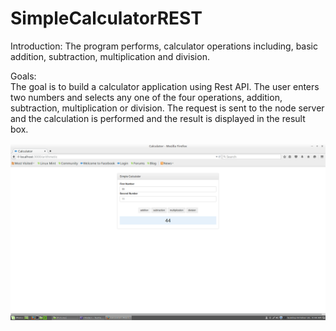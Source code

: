 # SimpleCalculatorREST
Introduction: 
The program performs, calculator operations including, basic addition, subtraction, multiplication and division.

Goals: <br/>
The goal is to build a calculator application using Rest API.
The user enters two numbers and selects any one of the four operations, addition, subtraction, multiplication or division. The request is sent to the node server and the calculation is performed and the result is displayed in the result box.

![Addition](https://github.com/pooja27/SimpleCalculatorREST/blob/master/Image1.png?raw=true "Addition")
